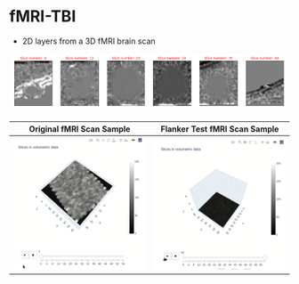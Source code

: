 # fMRI-TBI

- 2D layers from a 3D fMRI brain scan

![](https://raw.githubusercontent.com/asheeshcric/fMRI-TBI/main/fmri.png)


Original fMRI Scan Sample       |     Flanker Test fMRI Scan Sample
:------------------------------:|:-------------------------:
![](https://raw.githubusercontent.com/asheeshcric/fMRI-TBI/main/original_fmri.gif)  |  ![](https://raw.githubusercontent.com/asheeshcric/fMRI-TBI/main/flanker_fmri.gif)
